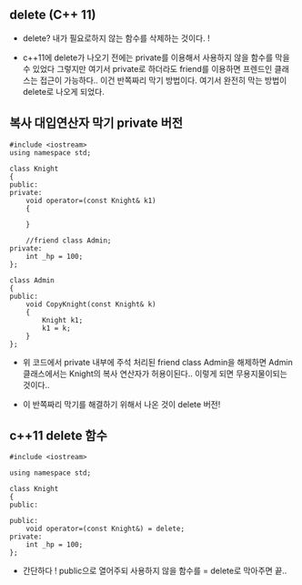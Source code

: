 ## delete (C++ 11)

- delete? 내가 필요로하지 않는 함수를 삭제하는 것이다. ! 

- c++11에 delete가 나오기 전에는 private를 이용해서 사용하지 않을 함수를 막을 수 있었다 그렇지만 여기서 private로 하더라도 friend를 이용하면 프렌드인 클래스는 접근이 가능하다.. 이건 반쪽짜리 막기 방법이다. 여기서 완전히 막는 방법이 delete로 나오게 되었다.


## 복사 대입연산자 막기 private 버전 

````
#include <iostream>
using namespace std;

class Knight
{
public:
private:
    void operator=(const Knight& k1)
    {

    }

    //friend class Admin; 
private:
    int _hp = 100;
};

class Admin
{
public:
    void CopyKnight(const Knight& k)
    {
        Knight k1;
        k1 = k;
    }
};
````

- 위 코드에서 private 내부에 주석 처리된 friend class Admin을 해제하면 Admin 클래스에서는 Knight의 복사 연산자가 허용이된다.. 이렇게 되면 무용지물이되는 것이다..

- 이 반쪽짜리 막기를 해결하기 위해서 나온 것이 delete 버전! 

## c++11 delete 함수 

````
#include <iostream>

using namespace std;

class Knight
{
public:
   
public:
    void operator=(const Knight&) = delete; 
private:
    int _hp = 100;
};
````

- 간단하다 ! public으로 열어주되 사용하지 않을 함수를 = delete로 막아주면 끝..